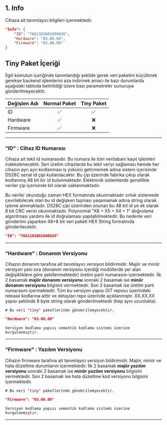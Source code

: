 ## 1. Info

Cihaza ait tanımlayıcı bilgileri içermektedir.

```json
"Info": {
    "ID": "70A11D1D01000026",
    "Hardware": "03.00.00",
    "Firmware": "03.00.00"
}
```

## Tiny Paket İçeriği

İlgili komutun içeriğinde tanımlandığı şekilde gerek veri paketini küçültmek gerekse backend işlemlerini aza indirmek amacı ile bazı durumlarda aşağıdaki tabloda belirtildiği üzere bazı parametreler sunucuya gönderilmeyecektir.

| Değişlen Adı  | Normal Paket      | Tiny Paket        | 
|---------------|:-----------------:|:-----------------:|
| ID			|:white_check_mark:	|:white_check_mark:	|
| Hardware		|:white_check_mark:	|:x:				|
| Firmware		|:white_check_mark:	|:x:				|

***

### “ID" : Cihaz ID Numarası

Cihaza ait tekil id numarasıdır. Bu numara ile tüm veritabanı kayıt işlemleri indekslenecektir. Seri üretim cihazlarda bu tekil veriyi sağlaması hemde her cihazın ayrı ayrı kodlanması iş yükünü getirmemek adına sistem içerisinde DS28C serial id çipi kullanılacaktır. Bu çip üzerinde fabrika çıkışı olarak kodlanmış 48 bit bir id bulunmaktadır. Elektronik sistemlerde genellikle veriler çip içerisinde bit olarak saklanmaktadır. 

Bu veriler okunduğu zaman HEX formatında okunmaktadır onluk sistemede çevrilebilecek olan bu id değişken taşması yaşamamak adına string olarak işleme alınmaktadır. DS28C çipi üzerinden onunan bu 48 bit id ye ek olarak 8 bit CRC verisi okunmaktadır. Polynomial “X8 + X5 + X4 + 1" doğrulama algoritması yardımı ile id doğrulaması yapılabilmektedir. Bu nedenle veri gönderimi yaparken 48+8 bit veri paketi HEX String formatında gönderilecektir.

```json
"ID": "70A11D1D01000026"
```

***

### “Hardware" : Donanım Versiyonu

Cihazın donanım tarafına ait tanımlayıcı versiyon bildirimidir. Majör ve minör versiyon yanı sıra (donanım versiyonu içerdiği modüllerde yer alan değişikliklere göre şekillenmektedir) üretim parti numarasını içermektedir. İlk 2 basamak **majör donanım versiyonu** sonraki 2 basamak ise **minör donanım versiyonu** bilgisini vermektedir. Son 2 basamak ise üretim parti numarasını içermektedir. Tüm bu versiyon yapısı GIT reposu üzerindeki release kodlarına aittir ve detayları repo üzerinde açıklanmıştır. XX.XX.XX yapısı şeklinde 8 byte string olarak gönderilmektedir (hep aynı uzunlukta).

    # Bu veri "tiny" paketlerinde gönderilemyecektir.

```json
"Hardware": "03.00.00"
```

	Versiyon kodlama yapısı semantik kodlama sistemi üzerine kurgulanmıştır.

***

### “Firmware" : Yazılım Versiyonu

Cihazın firmware tarafına ait tanımlayıcı versiyon bildirimidir. Majör, minör ve hata düzeltme durumlarını içermektedir. İlk 2 basamak **majör yazılım versiyonu** sonraki 2 basamak ise **minör yazılım versiyonu** bilgisini vermektedir. Son 2 basamak ise hata düzeltme kod versiyonu bilgisini içermektedir.


    # Bu veri "tiny" paketlerinde gönderilemyecektir.

```json
"Firmware": "03.00.00"
```

	Versiyon kodlama yapısı semantik kodlama sistemi üzerine kurgulanmıştır.

***